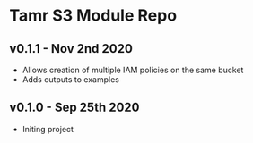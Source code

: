 # Tamr S3 Module Repo

## v0.1.1 - Nov 2nd 2020
* Allows creation of multiple IAM policies on the same bucket
* Adds outputs to examples

## v0.1.0 - Sep 25th 2020
* Initing project
